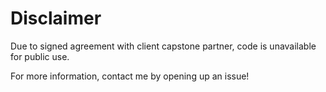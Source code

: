 # Disclaimer
Due to signed agreement with client capstone partner, code is unavailable for public use.

For more information, contact me by opening up an issue!
